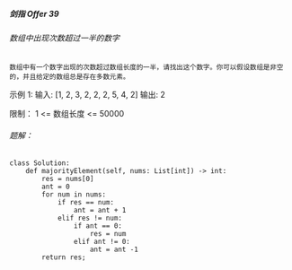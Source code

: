 ##### 剑指 Offer 39 
###### 数组中出现次数超过一半的数字


`数组中有一个数字出现的次数超过数组长度的一半，请找出这个数字。你可以假设数组是非空的，并且给定的数组总是存在多数元素。`

示例 1:
输入: [1, 2, 3, 2, 2, 2, 5, 4, 2]
输出: 2

限制：
1 <= 数组长度 <= 50000

###### 题解：
```python3
class Solution:
    def majorityElement(self, nums: List[int]) -> int:
        res = nums[0]
        ant = 0
        for num in nums:
            if res == num:
                ant = ant + 1
            elif res != num:
                if ant == 0:
                    res = num
                elif ant != 0:
                    ant = ant -1
        return res;
```